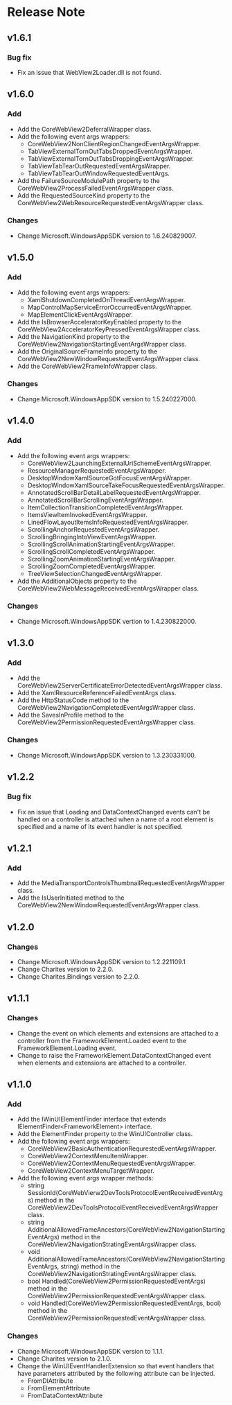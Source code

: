 # Release Note

## v1.6.1

### Bug fix

- Fix an issue that WebView2Loader.dll is not found.

## v1.6.0

### Add

- Add the CoreWebView2DeferralWrapper class.
- Add the following event args wrappers:
  - CoreWebView2NonClientRegionChangedEventArgsWrapper.
  - TabViewExternalTornOutTabsDroppedEventArgsWrapper.
  - TabViewExternalTornOutTabsDroppingEventArgsWrapper.
  - TabViewTabTearOutRequestedEventArgsWrapper.
  - TabViewTabTearOutWindowRequestedEventArgs.
- Add the FailureSourceModulePath property to the CoreWebView2ProcessFailedEventArgsWrapper class.
- Add the RequestedSourceKind property to the CoreWebView2WebResourceRequestedEventArgsWrapper class.

### Changes

- Change Microsoft.WindowsAppSDK version to 1.6.240829007.

## v1.5.0

### Add

- Add the following event args wrappers:
  - XamlShutdownCompletedOnThreadEventArgsWrapper.
  - MapControlMapServiceErrorOccurredEventArgsWrapper.
  - MapElementClickEventArgsWrapper.
- Add the IsBrowserAcceleratorKeyEnabled property to the CoreWebView2AcceleratorKeyPressedEventArgsWrapper class.
- Add the NavigationKind property to the CoreWebView2NavigationStartingEventArgsWrapper class.
- Add the OriginalSourceFrameInfo property to the CoreWebView2NewWindowRequestedEventArgsWrapper class.
- Add the CoreWebView2FrameInfoWrapper class.

### Changes

- Change Microsoft.WindowsAppSDK version to 1.5.240227000.

## v1.4.0

### Add

- Add the following event args wrappers:
  - CoreWebView2LaunchingExternalUriSchemeEventArgsWrapper.
  - ResourceManagerRequestedEventArgsWrapper.
  - DesktopWindowXamlSourceGotFocusEventArgsWrapper.
  - DesktopWindowXamlSourceTakeFocusRequestedEventArgsWrapper.
  - AnnotatedScrollBarDetailLabelRequestedEventArgsWrapper.
  - AnnotatedScrollBarScrollingEventArgsWrapper.
  - ItemCollectionTransitionCompletedEventArgsWrapper.
  - ItemsViewItemInvokedEventArgsWrapper.
  - LinedFlowLayoutItemsInfoRequestedEventArgsWrapper.
  - ScrollingAnchorRequestedEventArgsWrapper.
  - ScrollingBringingIntoViewEventArgsWrapper.
  - ScrollingScrollAnimationStartingEventArgsWrapper.
  - ScrollingScrollCompletedEventArgsWrapper.
  - ScrollingZoomAnimationStartingEventArgsWrapper.
  - ScrollingZoomCompletedEventArgsWrapper.
  - TreeViewSelectionChangedEventArgsWrapper.
- Add the AdditionalObjects property to the CoreWebView2WebMessageReceivedEventArgsWrapper class.

### Changes

- Change Microsoft.WindowsAppSDK vertion to 1.4.230822000.

## v1.3.0

### Add

- Add the CoreWebView2ServerCertificateErrorDetectedEventArgsWrapper class.
- Add the XamlResourceReferenceFailedEventArgs class.
- Add the HttpStatusCode method to the CoreWebView2NavigationCompletedEventArgsWrapper class.
- Add the SavesInProfile method to the CoreWebView2PermissionRequestedEventArgsWrapper class.

### Changes

- Change Microsoft.WindowsAppSDK version to 1.3.230331000.

## v1.2.2

### Bug fix

- Fix an issue that Loading and DataContextChanged events can't be handled on a controller is attached when a name of a root element is specified and a name of its event handler is not specified.

## v1.2.1

### Add

- Add the MediaTransportControlsThumbnailRequestedEventArgsWrapper class.
- Add the IsUserInitiated method to the CoreWebView2NewWindowRequestedEventArgsWrapper class.

## v1.2.0

### Changes

- Change Microsoft.WindowsAppSDK version to 1.2.221109.1
- Change Charites version to 2.2.0.
- Change Charites.Bindings version to 2.2.0.

## v1.1.1

### Changes

- Change the event on which elements and extensions are attached to a controller from the FrameworkElement.Loaded event to the FrameworkElement.Loading event.
- Change to raise the FrameworkElement.DataContextChanged event when elements and extensions are attached to a controller.

## v1.1.0

### Add

- Add the IWinUIElementFinder interface that extends IElementFinder&lt;FrameworkElement&gt; interface.
- Add the ElementFinder property to the WinUIController class.
- Add the following event args wrappers:
  - CoreWebView2BasicAuthenticationRequrestedEventArgsWrapper.
  - CoreWebView2ContextMenuItemWrapper.
  - CoreWebView2ContextMenuRequestedEventArgsWrapper.
  - CoreWebView2ContextMenuTargetWrapper.
- Add the following event args wrapper methods:
  - string SessionId(CoreWebVierw2DevToolsProtocolEventReceivedEventArgs) method in the CoreWebView2DevToolsProtocolEventReceivedEventArgsWrapper class.
  - string AdditionalAllowedFrameAncestors(CoreWebView2NavigationStartingEventArgs) method in the CoreWebView2NavigationStratingEventArgsWrapper class.
  - void AdditionalAllowedFrameAncestors(CoreWebView2NavigationStartingEventArgs, string) method in the CoreWebView2NavigationStratingEventArgsWrapper class.
  - bool Handled(CoreWebView2PermissionRequestedEventArgs) method in the CoreWebView2PermissionRequestedEventArgsWrapper class.
  - void Handled(CoreWebView2PermissionRequestedEventArgs, bool) method in the CoreWebView2PermissionRequestedEventArgsWrapper class.

### Changes

 - Change Microsoft.WindowsAppSDK version to 1.1.1.
 - Change Charites version to 2.1.0.
 - Change the WinUIEventHandlerExtension so that event handlers that have parameters attributed by the following attribute can be injected.
   - FromDIAttribute
   - FromElementAttribute
   - FromDataContextAttribute
